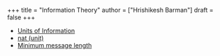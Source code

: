 +++
title = "Information Theory"
author = ["Hrishikesh Barman"]
draft = false
+++

-   [Units of Information](https://en.wikipedia.org/wiki/Units_of_information)
-   [nat (unit)](https://en.wikipedia.org/wiki/Nat_(unit))
-   [Minimum message length](https://en.wikipedia.org/wiki/Minimum_message_length)
